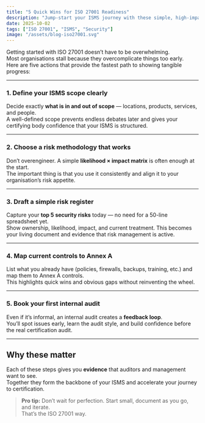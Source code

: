 ```yaml
---
title: "5 Quick Wins for ISO 27001 Readiness"
description: "Jump-start your ISMS journey with these simple, high-impact actions."
date: 2025-10-02
tags: ["ISO 27001", "ISMS", "Security"]
image: "/assets/blog-iso27001.svg"  
---
```


Getting started with ISO 27001 doesn’t have to be overwhelming.  
Most organisations stall because they overcomplicate things too early.  
Here are five actions that provide the fastest path to showing tangible progress:

---

### 1. Define your ISMS scope clearly
Decide exactly **what is in and out of scope** — locations, products, services, and people.  
A well-defined scope prevents endless debates later and gives your certifying body confidence that your ISMS is structured.

---

### 2. Choose a risk methodology that works
Don’t overengineer. A simple **likelihood × impact matrix** is often enough at the start.  
The important thing is that you use it consistently and align it to your organisation’s risk appetite.

---

### 3. Draft a simple risk register
Capture your **top 5 security risks** today — no need for a 50-line spreadsheet yet.  
Show ownership, likelihood, impact, and current treatment. This becomes your living document and evidence that risk management is active.

---

### 4. Map current controls to Annex A
List what you already have (policies, firewalls, backups, training, etc.) and map them to Annex A controls.  
This highlights quick wins and obvious gaps without reinventing the wheel.

---

### 5. Book your first internal audit
Even if it’s informal, an internal audit creates a **feedback loop**.  
You’ll spot issues early, learn the audit style, and build confidence before the real certification audit.

---

## Why these matter
Each of these steps gives you **evidence** that auditors and management want to see.  
Together they form the backbone of your ISMS and accelerate your journey to certification.

> **Pro tip:** Don’t wait for perfection. Start small, document as you go, and iterate.  
That’s the ISO 27001 way.
